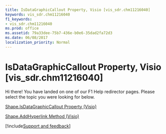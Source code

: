 ```yaml
---
title: IsDataGraphicCallout Property, Visio [vis_sdr.chm11216040]
keywords: vis_sdr.chm11216040
f1_keywords:
- vis_sdr.chm11216040
ms.prod: office
ms.assetid: 79a33dee-75b7-436e-b0e6-35dad2fa72d3
ms.date: 06/08/2017
localization_priority: Normal
---
```



# IsDataGraphicCallout Property, Visio [vis_sdr.chm11216040]

Hi there! You have landed on one of our F1 Help redirector pages. Please select the topic you were looking for below.

[Shape.IsDataGraphicCallout Property (Visio)](https://msdn.microsoft.com/library/dedf6880-e597-8582-12e5-18bfe6286e66%28Office.15%29.aspx)

[Shape.AddHyperlink Method (Visio)](https://msdn.microsoft.com/library/fbf77a65-88a1-e710-60a2-efde9e7df968%28Office.15%29.aspx)

[!include[Support and feedback](~/includes/feedback-boilerplate.md)]